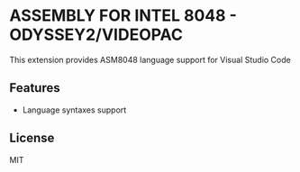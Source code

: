 # ASSEMBLY FOR INTEL 8048 - ODYSSEY2/VIDEOPAC

This extension provides ASM8048 language support for Visual Studio Code

## Features

- Language syntaxes support

## License 
MIT
